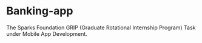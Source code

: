 # Banking-app
The Sparks Foundation GRIP (Graduate Rotational Internship Program) Task under Mobile App Development.
